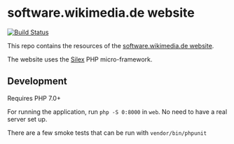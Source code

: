 # software.wikimedia.de website

[![Build Status](https://travis-ci.org/wmde/software.wikimedia.de.svg)](https://travis-ci.org/wmde/software.wikimedia.de)

This repo contains the resources of the [software.wikimedia.de website](https://software.wikimedia.de).

The website uses the [Silex](silex.sensiolabs.org/) PHP micro-framework.

## Development

Requires PHP 7.0+

For running the application, run `php -S 0:8000` in `web`. No need to have a real server set up.

There are a few smoke tests that can be run with `vendor/bin/phpunit`
